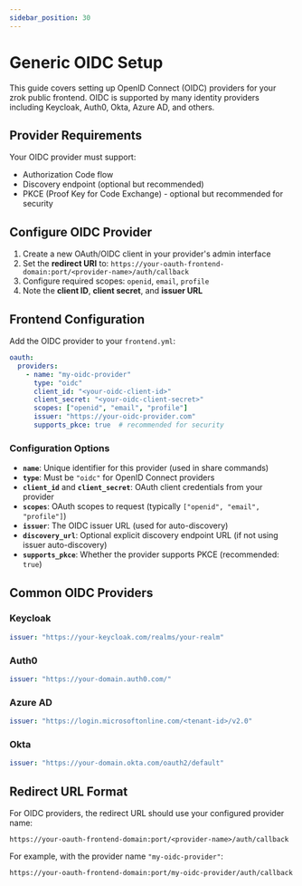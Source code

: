 ```yaml
---
sidebar_position: 30
---
```


# Generic OIDC Setup

This guide covers setting up OpenID Connect (OIDC) providers for your zrok public frontend. OIDC is supported by many identity providers including Keycloak, Auth0, Okta, Azure AD, and others.

## Provider Requirements

Your OIDC provider must support:
- Authorization Code flow
- Discovery endpoint (optional but recommended)
- PKCE (Proof Key for Code Exchange) - optional but recommended for security

## Configure OIDC Provider

1. Create a new OAuth/OIDC client in your provider's admin interface
2. Set the **redirect URI** to: `https://your-oauth-frontend-domain:port/<provider-name>/auth/callback`
3. Configure required scopes: `openid`, `email`, `profile`
4. Note the **client ID**, **client secret**, and **issuer URL**

## Frontend Configuration

Add the OIDC provider to your `frontend.yml`:

```yaml
oauth:
  providers:
    - name: "my-oidc-provider"
      type: "oidc"
      client_id: "<your-oidc-client-id>"
      client_secret: "<your-oidc-client-secret>"
      scopes: ["openid", "email", "profile"]
      issuer: "https://your-oidc-provider.com"
      supports_pkce: true  # recommended for security
```

### Configuration Options

- **`name`**: Unique identifier for this provider (used in share commands)
- **`type`**: Must be `"oidc"` for OpenID Connect providers
- **`client_id`** and **`client_secret`**: OAuth client credentials from your provider
- **`scopes`**: OAuth scopes to request (typically `["openid", "email", "profile"]`)
- **`issuer`**: The OIDC issuer URL (used for auto-discovery)
- **`discovery_url`**: Optional explicit discovery endpoint URL (if not using issuer auto-discovery)
- **`supports_pkce`**: Whether the provider supports PKCE (recommended: `true`)

## Common OIDC Providers

### Keycloak
```yaml
issuer: "https://your-keycloak.com/realms/your-realm"
```

### Auth0
```yaml
issuer: "https://your-domain.auth0.com/"
```

### Azure AD
```yaml
issuer: "https://login.microsoftonline.com/<tenant-id>/v2.0"
```

### Okta
```yaml
issuer: "https://your-domain.okta.com/oauth2/default"
```

## Redirect URL Format

For OIDC providers, the redirect URL should use your configured provider name:
```
https://your-oauth-frontend-domain:port/<provider-name>/auth/callback
```

For example, with the provider name `"my-oidc-provider"`:
```
https://your-oauth-frontend-domain:port/my-oidc-provider/auth/callback
```
